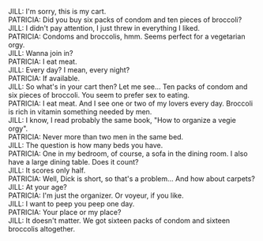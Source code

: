 JILL: I'm sorry, this is my cart.  
PATRICIA: Did you buy six packs of condom and ten pieces of
broccoli?  
JILL: I didn't pay attention, I just threw in everything I liked.  
PATRICIA: Condoms and broccolis, hmm. Seems perfect for a
vegetarian orgy.  
JILL: Wanna join in?  
PATRICIA: I eat meat.  
JILL: Every day? I mean, every night?  
PATRICIA: If available.  
JILL: So what's in your cart then? Let me see... Ten packs of
condom and six pieces of broccoli. You seem to prefer sex to
eating.  
PATRICIA: I eat meat. And I see one or two of my lovers every day.
Broccoli is rich in vitamin something needed by men.  
JILL: I know, I read probably the same book, "How to organize a
vegie orgy".  
PATRICIA: Never more than two men in the same bed.  
JILL: The question is how many beds you have.  
PATRICIA: One in my bedroom, of course, a sofa in the dining room.
I also have a large dining table. Does it count?  
JILL: It scores only half.  
PATRICIA: Well, Dick is short, so that's a problem... And how about
carpets?  
JILL: At your age?  
PATRICIA: I'm just the organizer. Or voyeur, if you like.  
JILL: I want to peep you peep one day.  
PATRICIA: Your place or my place?  
JILL: It doesn't matter. We got sixteen packs of condom and sixteen
broccolis altogether.


